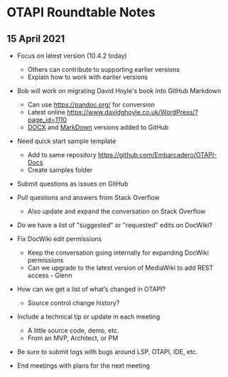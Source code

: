 # OTAPI Roundtable Notes

## 15 April 2021

- Focus on latest version (10.4.2 today) 
  - Others can contribute to supporting earlier versions
   - Explain how to work with earlier versions 
- Bob will work on migrating David Hoyle's book into GitHub Markdown 
  - Can use https://pandoc.org/ for conversion
  - Latest online https://www.davidghoyle.co.uk/WordPress/?page_id=1110 
  - [DOCX](https://github.com/Embarcadero/OTAPI-Docs/blob/main/The%20Delphi%20IDE%20Open%20Tools%20API%20-%20Version%201.2.docx) and [MarkDown](https://github.com/Embarcadero/OTAPI-Docs/blob/main/The%20Delphi%20IDE%20Open%20Tools%20API%20-%20Version%201.2.md) versions added to GitHub 

- Need quick start sample template
  - Add to same repository https://github.com/Embarcadero/OTAPI-Docs
   - Create samples folder
- Submit questions as issues on GitHub
- Pull questions and answers from Stack Overflow
  - Also update and expand the conversation on Stack Overflow

- Do we have a list of "suggested" or "requested" edits on DocWiki?
- Fix DocWiki edit permissions
  - Keep the conversation going internally for expanding DocWiki permissions
   - Can we upgrade to the latest version of MediaWiki to add REST access - Glenn
- How can we get a list of what’s changed in OTAPI?
  - Source control change history?
- Include a technical tip or update in each meeting
  - A little source code, demo, etc.
   - From an MVP, Architect, or PM
- Be sure to submit logs with bugs around LSP, OTAPI, IDE, etc.
- End meetings with plans for the next meeting
